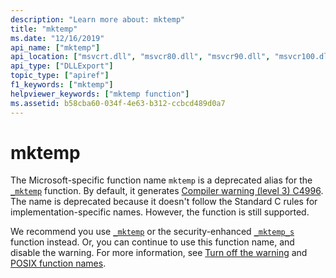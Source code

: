 ```yaml
---
description: "Learn more about: mktemp"
title: "mktemp"
ms.date: "12/16/2019"
api_name: ["mktemp"]
api_location: ["msvcrt.dll", "msvcr80.dll", "msvcr90.dll", "msvcr100.dll", "msvcr100_clr0400.dll", "msvcr110.dll", "msvcr110_clr0400.dll", "msvcr120.dll", "msvcr120_clr0400.dll", "ucrtbase.dll"]
api_type: ["DLLExport"]
topic_type: ["apiref"]
f1_keywords: ["mktemp"]
helpviewer_keywords: ["mktemp function"]
ms.assetid: b58cba60-034f-4e63-b312-ccbcd489d0a7
---
```

# mktemp

The Microsoft-specific function name `mktemp` is a deprecated alias for the [`_mktemp`](mktemp-wmktemp.md) function. By default, it generates [Compiler warning (level 3) C4996](../../error-messages/compiler-warnings/compiler-warning-level-3-c4996.md). The name is deprecated because it doesn't follow the Standard C rules for implementation-specific names. However, the function is still supported.

We recommend you use [`_mktemp`](mktemp-wmktemp.md) or the security-enhanced [`_mktemp_s`](mktemp-s-wmktemp-s.md) function instead. Or, you can continue to use this function name, and disable the warning. For more information, see [Turn off the warning](../../error-messages/compiler-warnings/compiler-warning-level-3-c4996.md#turn-off-the-warning) and [POSIX function names](../../error-messages/compiler-warnings/compiler-warning-level-3-c4996.md#posix-function-names).

